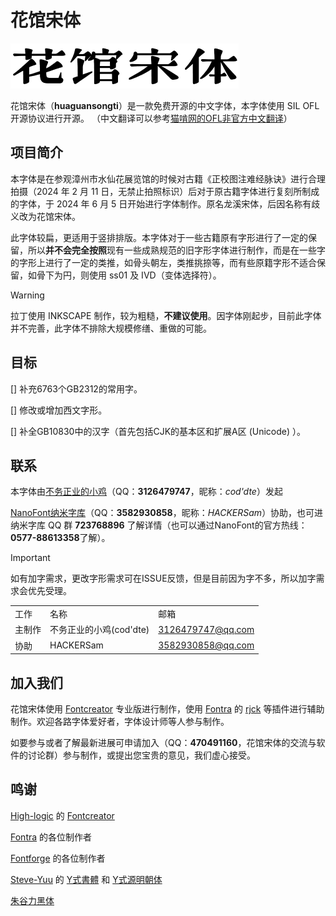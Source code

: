 # 花馆宋体
![image](花馆宋体.png)

花馆宋体（**huaguansongti**）是一款免费开源的中文字体，本字体使用 SIL OFL 开源协议进行开源。
（中文翻译可以参考[猫啃网的OFL非官方中文翻译](https://www.maoken.com/ofl)）

## 项目简介
本字体是在参观漳州市水仙花展览馆的时候对古籍《正校图注难经脉诀》进行合理拍摄（2024 年 2 月 11 日，无禁止拍照标识）后对于原古籍字体进行复刻所制成的字体，于 2024 年 6 月 5 日开始进行字体制作。原名龙溪宋体，后因名称有歧义改为花馆宋体。

此字体较扁，更适用于竖排排版。本字体对于一些古籍原有字形进行了一定的保留，所以**并不会完全按照**现有一些成熟规范的旧字形字体进行制作，而是在一些字的字形上进行了一定的类推，如骨头朝左，类推挑捺等，而有些原籍字形不适合保留，如骨下为円，则使用 ss01 及 IVD（变体选择符）。
> [!WARNING]
>
> 拉丁使用 INKSCAPE 制作，较为粗糙，**不建议使用**。因字体刚起步，目前此字体并不完善，此字体不排除大规模修缮、重做的可能。

## 目标

[] 补充6763个GB2312的常用字。

[] 修改或增加西文字形。

[] 补全GB10830中的汉字（首先包括CJK的基本区和扩展A区 (Unicode) ）。

## 联系
本字体由[不务正业的小鸡](https://github.com/buwuzhengyedexiaoji)（QQ：__3126479747__，昵称：*cod'dte*）发起

[NanoFont纳米字库](https://github.com/HACKERSam2011)（QQ：__3582930858__，昵称：*HACKERSam*）协助，也可进纳米字库 QQ 群 __723768896__ 了解详情（也可以通过NanoFont的官方热线：**0577-88613358**了解）。

> [!IMPORTANT]
> 
> 如有加字需求，更改字形需求可在ISSUE反馈，但是目前因为字不多，所以加字需求会优先受理。

||||
|-|-|-|
|工作|名称|邮箱|
|主制作|不务正业的小鸡(cod'dte)|3126479747@qq.com|
|协助|HACKERSam|3582930858@qq.com|


## 加入我们
花馆宋体使用 [Fontcreator](https://fontcreator.com.cn/) 专业版进行制作，使用 [Fontra](https://github.com/googlefonts/fontra) 的 [rjck](https://github.com/googlefonts/fontra-rcjk) 等插件进行辅助制作。欢迎各路字体爱好者，字体设计师等人参与制作。

如要参与或者了解最新进展可申请加入（QQ：__470491160__，花馆宋体的交流与软件的讨论群）参与制作，或提出您宝贵的意见，我们虚心接受。

## 鸣谢
[High-logic](https://www.high-logic.com/) 的 [Fontcreator](https://www.high-logic.com/font-editor/fontcreator) 

[Fontra](https://github.com/googlefonts/fontra) 的各位制作者

[Fontforge](https://github.com/fontforge/fontforge) 的各位制作者

[Steve-Yuu](https://github.com/Steve-Yuu) 的 [Y式書體](https://github.com/Steve-Yuu/YshiShuti) 和 [Y式源明朝体](https://github.com/Steve-Yuu/Yshi-YuanMincho)

[朱谷力黑体](https://github.com/MoonlitOwen/ChocolateSans)
